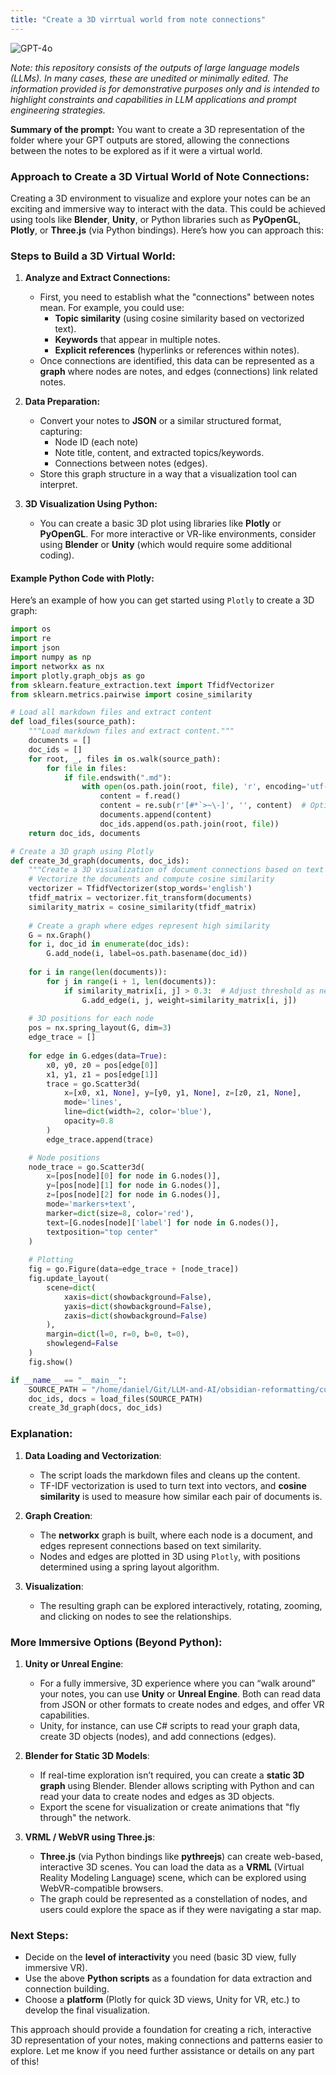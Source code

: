 ```yaml
---
title: "Create a 3D virrtual world from note connections"
---
```

![GPT-4o](https://img.shields.io/badge/GPT--4o-3333FF?style=for-the-badge&logo=openai&logoColor=white)



*Note: this repository consists of the outputs of large language models (LLMs). In many cases, these are unedited or minimally edited. The information provided is for demonstrative purposes only and is intended to highlight constraints and capabilities in LLM applications and prompt engineering strategies.*


**Summary of the prompt:**
You want to create a 3D representation of the folder where your GPT outputs are stored, allowing the connections between the notes to be explored as if it were a virtual world.

### Approach to Create a 3D Virtual World of Note Connections:

Creating a 3D environment to visualize and explore your notes can be an exciting and immersive way to interact with the data. This could be achieved using tools like **Blender**, **Unity**, or Python libraries such as **PyOpenGL**, **Plotly**, or **Three.js** (via Python bindings). Here’s how you can approach this:

### Steps to Build a 3D Virtual World:
1. **Analyze and Extract Connections:**
   - First, you need to establish what the "connections" between notes mean. For example, you could use:
     - **Topic similarity** (using cosine similarity based on vectorized text).
     - **Keywords** that appear in multiple notes.
     - **Explicit references** (hyperlinks or references within notes).
   - Once connections are identified, this data can be represented as a **graph** where nodes are notes, and edges (connections) link related notes.

2. **Data Preparation:**
   - Convert your notes to **JSON** or a similar structured format, capturing:
     - Node ID (each note)
     - Note title, content, and extracted topics/keywords.
     - Connections between notes (edges).
   - Store this graph structure in a way that a visualization tool can interpret.

3. **3D Visualization Using Python:**
   - You can create a basic 3D plot using libraries like **Plotly** or **PyOpenGL**. For more interactive or VR-like environments, consider using **Blender** or **Unity** (which would require some additional coding).

#### Example Python Code with Plotly:
Here’s an example of how you can get started using `Plotly` to create a 3D graph:

```python
import os
import re
import json
import numpy as np
import networkx as nx
import plotly.graph_objs as go
from sklearn.feature_extraction.text import TfidfVectorizer
from sklearn.metrics.pairwise import cosine_similarity

# Load all markdown files and extract content
def load_files(source_path):
    """Load markdown files and extract content."""
    documents = []
    doc_ids = []
    for root, _, files in os.walk(source_path):
        for file in files:
            if file.endswith(".md"):
                with open(os.path.join(root, file), 'r', encoding='utf-8') as f:
                    content = f.read()
                    content = re.sub(r'[#*`>~\-]', '', content)  # Optional cleanup
                    documents.append(content)
                    doc_ids.append(os.path.join(root, file))
    return doc_ids, documents

# Create a 3D graph using Plotly
def create_3d_graph(documents, doc_ids):
    """Create a 3D visualization of document connections based on text similarity."""
    # Vectorize the documents and compute cosine similarity
    vectorizer = TfidfVectorizer(stop_words='english')
    tfidf_matrix = vectorizer.fit_transform(documents)
    similarity_matrix = cosine_similarity(tfidf_matrix)
    
    # Create a graph where edges represent high similarity
    G = nx.Graph()
    for i, doc_id in enumerate(doc_ids):
        G.add_node(i, label=os.path.basename(doc_id))
    
    for i in range(len(documents)):
        for j in range(i + 1, len(documents)):
            if similarity_matrix[i, j] > 0.3:  # Adjust threshold as needed
                G.add_edge(i, j, weight=similarity_matrix[i, j])
    
    # 3D positions for each node
    pos = nx.spring_layout(G, dim=3)
    edge_trace = []
    
    for edge in G.edges(data=True):
        x0, y0, z0 = pos[edge[0]]
        x1, y1, z1 = pos[edge[1]]
        trace = go.Scatter3d(
            x=[x0, x1, None], y=[y0, y1, None], z=[z0, z1, None],
            mode='lines',
            line=dict(width=2, color='blue'),
            opacity=0.8
        )
        edge_trace.append(trace)

    # Node positions
    node_trace = go.Scatter3d(
        x=[pos[node][0] for node in G.nodes()],
        y=[pos[node][1] for node in G.nodes()],
        z=[pos[node][2] for node in G.nodes()],
        mode='markers+text',
        marker=dict(size=8, color='red'),
        text=[G.nodes[node]['label'] for node in G.nodes()],
        textposition="top center"
    )
    
    # Plotting
    fig = go.Figure(data=edge_trace + [node_trace])
    fig.update_layout(
        scene=dict(
            xaxis=dict(showbackground=False),
            yaxis=dict(showbackground=False),
            zaxis=dict(showbackground=False)
        ),
        margin=dict(l=0, r=0, b=0, t=0),
        showlegend=False
    )
    fig.show()

if __name__ == "__main__":
    SOURCE_PATH = "/home/daniel/Git/LLM-and-AI/obsidian-reformatting/current_vault"
    doc_ids, docs = load_files(SOURCE_PATH)
    create_3d_graph(docs, doc_ids)
```

### Explanation:
1. **Data Loading and Vectorization**:
   - The script loads the markdown files and cleans up the content.
   - TF-IDF vectorization is used to turn text into vectors, and **cosine similarity** is used to measure how similar each pair of documents is.
   
2. **Graph Creation**:
   - The **networkx** graph is built, where each node is a document, and edges represent connections based on text similarity.
   - Nodes and edges are plotted in 3D using `Plotly`, with positions determined using a spring layout algorithm.

3. **Visualization**:
   - The resulting graph can be explored interactively, rotating, zooming, and clicking on nodes to see the relationships.

### More Immersive Options (Beyond Python):
1. **Unity or Unreal Engine**:
   - For a fully immersive, 3D experience where you can “walk around” your notes, you can use **Unity** or **Unreal Engine**. Both can read data from JSON or other formats to create nodes and edges, and offer VR capabilities.
   - Unity, for instance, can use C# scripts to read your graph data, create 3D objects (nodes), and add connections (edges).

2. **Blender for Static 3D Models**:
   - If real-time exploration isn’t required, you can create a **static 3D graph** using Blender. Blender allows scripting with Python and can read your data to create nodes and edges as 3D objects.
   - Export the scene for visualization or create animations that "fly through" the network.

3. **VRML / WebVR using Three.js**:
   - **Three.js** (via Python bindings like **pythreejs**) can create web-based, interactive 3D scenes. You can load the data as a **VRML** (Virtual Reality Modeling Language) scene, which can be explored using WebVR-compatible browsers.
   - The graph could be represented as a constellation of nodes, and users could explore the space as if they were navigating a star map.

### Next Steps:
- Decide on the **level of interactivity** you need (basic 3D view, fully immersive VR).
- Use the above **Python scripts** as a foundation for data extraction and connection building.
- Choose a **platform** (Plotly for quick 3D views, Unity for VR, etc.) to develop the final visualization.

This approach should provide a foundation for creating a rich, interactive 3D representation of your notes, making connections and patterns easier to explore. Let me know if you need further assistance or details on any part of this!